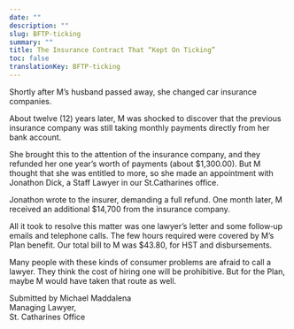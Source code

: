 ```yaml
---
date: ""
description: ""
slug: BFTP-ticking
summary: ""
title: The Insurance Contract That “Kept On Ticking”
toc: false
translationKey: BFTP-ticking
---
```

Shortly after M’s husband passed away, she changed car insurance companies.

About twelve (12) years later, M was shocked to discover that the previous insurance company was still taking monthly payments directly from her bank account.

She brought this to the attention of the insurance company, and they refunded her one year’s worth of payments (about $1,300.00). But M thought that she was entitled to more, so she made an appointment with Jonathon Dick, a Staff Lawyer in our St.Catharines office.

Jonathon wrote to the insurer, demanding a full refund. One month later, M received an additional $14,700 from the insurance company.

All it took to resolve this matter was one lawyer’s letter and some follow‐up emails and telephone calls. The few hours required were covered by M’s Plan benefit. Our total bill to M was $43.80, for HST and disbursements.

Many people with these kinds of consumer problems are afraid to call a lawyer. They think the cost of hiring one will be prohibitive. But for the Plan, maybe M would have taken that route as well.

Submitted by Michael Maddalena  
Managing Lawyer,  
St. Catharines Office